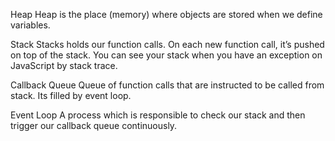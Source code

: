Heap
Heap is the place (memory) where objects are stored when we define variables.

Stack
Stacks holds our function calls. On each new function call, it’s pushed on top of the stack.
You can see your stack when you have an exception on JavaScript by stack trace.

Callback Queue
Queue of function calls that are instructed to be called from stack.
Its filled by event loop.

Event Loop
A process which is responsible to check our stack and then trigger our callback queue continuously.
